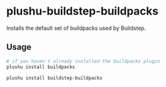 # plushu-buildstep-buildpacks

Installs the default set of buildpacks used by Buildstep.

## Usage

```bash
# if you haven't already installed the buildpacks plugin
plushu install buildpacks

plushu install buildstep-buildpacks
```
